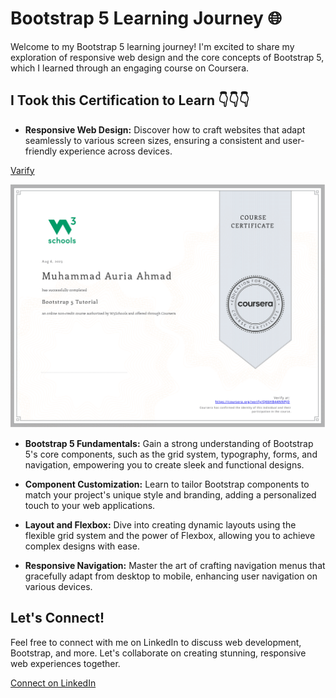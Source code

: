 # Bootstrap 5 Learning Journey 🌐
 
Welcome to my Bootstrap 5 learning journey! I'm excited to share my exploration of responsive web design and the core concepts of Bootstrap 5, which I learned through an engaging course on Coursera.

## I Took this Certification to Learn 👇👇👇
- **Responsive Web Design:** Discover how to craft websites that adapt seamlessly to various screen sizes, ensuring a consistent and user-friendly experience across devices.

[Varify](https://coursera.org/share/5165a10fc486bcd19c244714be98e496)

![Certificate](Bootstrap_5.png)

- **Bootstrap 5 Fundamentals:** Gain a strong understanding of Bootstrap 5's core components, such as the grid system, typography, forms, and navigation, empowering you to create sleek and functional designs.

- **Component Customization:** Learn to tailor Bootstrap components to match your project's unique style and branding, adding a personalized touch to your web applications.

- **Layout and Flexbox:** Dive into creating dynamic layouts using the flexible grid system and the power of Flexbox, allowing you to achieve complex designs with ease.

- **Responsive Navigation:** Master the art of crafting navigation menus that gracefully adapt from desktop to mobile, enhancing user navigation on various devices.


## Let's Connect!
Feel free to connect with me on LinkedIn to discuss web development, Bootstrap, and more. Let's collaborate on creating stunning, responsive web experiences together.

[Connect on LinkedIn](https://www.linkedin.com/in/muhammad-auria-ahmad/)
